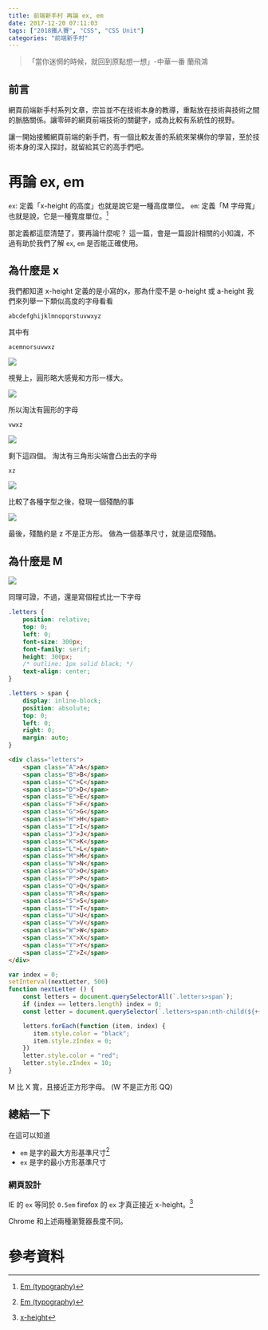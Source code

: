 ```yaml
---
title: 前端新手村 再論 ex, em
date: 2017-12-20 07:11:03
tags: ["2018鐵人賽", "CSS", "CSS Unit"]
categories: "前端新手村"
---
```

> 「當你迷惘的時候，就回到原點想一想」-中華一番 蘭飛鴻

## 前言

網頁前端新手村系列文章，宗旨並不在技術本身的教導，重點放在技術與技術之間的脈胳關係。讓零碎的網頁前端技術的關鍵字，成為比較有系統性的視野。

讓一開始接觸網頁前端的新手們，有一個比較友善的系統來架構你的學習，至於技術本身的深入探討，就留給其它的高手們吧。

# 再論 ex, em

`ex`: 定義「x-height 的高度」也就是說它是一種高度單位。
`em`: 定義「M 字母寬」也就是說，它是一種寬度單位。[^1]

那定義都這麼清楚了，要再論什麼呢？
這一篇，會是一篇設計相關的小知識，不過有助於我們了解 `ex`, `em` 是否能正確使用。

## 為什麼是 x

我們都知道 x-height 定義的是小寫的x，那為什麼不是 o-height 或 a-height
我們來列舉一下類似高度的字母看看
```
abcdefghijklmnopqrstuvwxyz
```

其中有
```
acemnorsuvwxz
```
![](https://i.imgur.com/DdSh5T3.png)

視覺上，圓形略大感覺和方形一樣大。

![](https://i.imgur.com/GMLGIby.png)

所以淘汰有圓形的字母
```
vwxz
```
![](https://i.imgur.com/ms6kA78.png)

剩下這四個。
淘汰有三角形尖端會凸出去的字母
```
xz
```
![](https://i.imgur.com/Sq14xIR.png)

比較了各種字型之後，發現一個殘酷的事

![](https://i.imgur.com/STks9lg.png)

最後，殘酷的是 z 不是正方形。
做為一個基準尺寸，就是這麼殘酷。

## 為什麼是 M

![](https://i.imgur.com/L8SSLO5.gif)

同理可證，不過，還是寫個程式比一下字母

```css
.letters {
    position: relative;
    top: 0;
    left: 0;
    font-size: 300px;
    font-family: serif;
    height: 300px;
    /* outline: 1px solid black; */
    text-align: center;
}

.letters > span {
    display: inline-block;
    position: absolute;
    top: 0;
    left: 0;
    right: 0;
    margin: auto;
}
```

```html
<div class="letters">
    <span class="A">A</span>
    <span class="B">B</span>
    <span class="C">C</span>
    <span class="D">D</span>
    <span class="E">E</span>
    <span class="F">F</span>
    <span class="G">G</span>
    <span class="H">H</span>
    <span class="I">I</span>
    <span class="J">J</span>
    <span class="K">K</span>
    <span class="L">L</span>
    <span class="M">M</span>
    <span class="N">N</span>
    <span class="O">O</span>
    <span class="P">P</span>
    <span class="Q">Q</span>
    <span class="R">R</span>
    <span class="S">S</span>
    <span class="T">T</span>
    <span class="U">U</span>
    <span class="V">V</span>
    <span class="W">W</span>
    <span class="X">X</span>
    <span class="Y">Y</span>
    <span class="Z">Z</span>
</div>
```

```javascript
var index = 0;
setInterval(nextLetter, 500)
function nextLetter () {
    const letters = document.querySelectorAll(`.letters>span`);
    if (index == letters.length) index = 0;
    const letter = document.querySelector(`.letters>span:nth-child(${++index})`);

    letters.forEach(function (item, index) {
       item.style.color = "black";
       item.style.zIndex = 0;
    })
    letter.style.color = "red";
    letter.style.zIndex = 10;
}
```

M 比 X 寬，且接近正方形字母。
(W 不是正方形 QQ)


## 總結一下

在這可以知道
- `em` 是字的最大方形基準尺寸[^1]
- `ex` 是字的最小方形基準尺寸

### 網頁設計

IE 的 `ex` 等同於 `0.5em`
firefox 的 `ex` 才真正接近 x-height。[^2]

Chrome 和上述兩種瀏覽器長度不同。

# 參考資料

[^1]: [Em (typography)](https://goo.gl/dc93dy)
[^2]: [ x-height](https://en.wikipedia.org/wiki/X-height)

